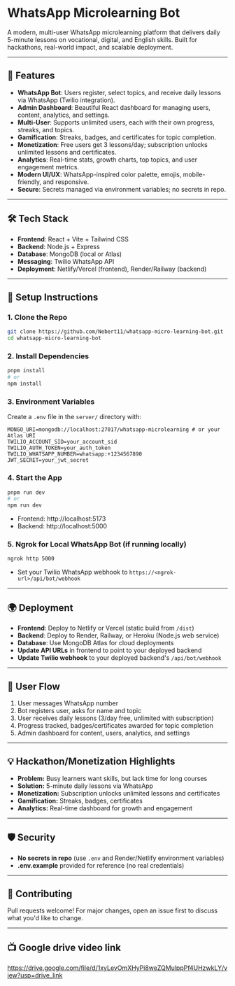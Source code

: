 # WhatsApp Microlearning Bot

A modern, multi-user WhatsApp microlearning platform that delivers daily 5-minute lessons on vocational, digital, and English skills. Built for hackathons, real-world impact, and scalable deployment.

---

## 🚀 Features

- **WhatsApp Bot**: Users register, select topics, and receive daily lessons via WhatsApp (Twilio integration).
- **Admin Dashboard**: Beautiful React dashboard for managing users, content, analytics, and settings.
- **Multi-User**: Supports unlimited users, each with their own progress, streaks, and topics.
- **Gamification**: Streaks, badges, and certificates for topic completion.
- **Monetization**: Free users get 3 lessons/day; subscription unlocks unlimited lessons and certificates.
- **Analytics**: Real-time stats, growth charts, top topics, and user engagement metrics.
- **Modern UI/UX**: WhatsApp-inspired color palette, emojis, mobile-friendly, and responsive.
- **Secure**: Secrets managed via environment variables; no secrets in repo.

---

## 🛠️ Tech Stack

- **Frontend**: React + Vite + Tailwind CSS
- **Backend**: Node.js + Express
- **Database**: MongoDB (local or Atlas)
- **Messaging**: Twilio WhatsApp API
- **Deployment**: Netlify/Vercel (frontend), Render/Railway (backend)

---

## 📝 Setup Instructions

### 1. Clone the Repo
```sh
git clone https://github.com/Nebert11/whatsapp-micro-learning-bot.git
cd whatsapp-micro-learning-bot
```

### 2. Install Dependencies
```sh
pnpm install
# or
npm install
```

### 3. Environment Variables
Create a `.env` file in the `server/` directory with:
```
MONGO_URI=mongodb://localhost:27017/whatsapp-microlearning # or your Atlas URI
TWILIO_ACCOUNT_SID=your_account_sid
TWILIO_AUTH_TOKEN=your_auth_token
TWILIO_WHATSAPP_NUMBER=whatsapp:+1234567890
JWT_SECRET=your_jwt_secret
```

### 4. Start the App
```sh
pnpm run dev
# or
npm run dev
```
- Frontend: http://localhost:5173
- Backend: http://localhost:5000

### 5. Ngrok for Local WhatsApp Bot (if running locally)
```sh
ngrok http 5000
```
- Set your Twilio WhatsApp webhook to `https://<ngrok-url>/api/bot/webhook`

---

## 🌍 Deployment

- **Frontend**: Deploy to Netlify or Vercel (static build from `/dist`)
- **Backend**: Deploy to Render, Railway, or Heroku (Node.js web service)
- **Database**: Use MongoDB Atlas for cloud deployments
- **Update API URLs** in frontend to point to your deployed backend
- **Update Twilio webhook** to your deployed backend's `/api/bot/webhook`

---

## 📱 User Flow

1. User messages WhatsApp number
2. Bot registers user, asks for name and topic
3. User receives daily lessons (3/day free, unlimited with subscription)
4. Progress tracked, badges/certificates awarded for topic completion
5. Admin dashboard for content, users, analytics, and settings

---

## 💡 Hackathon/Monetization Highlights
- **Problem:** Busy learners want skills, but lack time for long courses
- **Solution:** 5-minute daily lessons via WhatsApp
- **Monetization:** Subscription unlocks unlimited lessons and certificates
- **Gamification:** Streaks, badges, certificates
- **Analytics:** Real-time dashboard for growth and engagement

---

## 🛡️ Security
- **No secrets in repo** (use `.env` and Render/Netlify environment variables)
- **.env.example** provided for reference (no real credentials)

---

## 🤝 Contributing
Pull requests welcome! For major changes, open an issue first to discuss what you'd like to change.

---

## 📺 Google drive video link
https://drive.google.com/file/d/1xyLevOmXHyPi8weZQMulppPf4UHzwkLY/view?usp=drive_link
